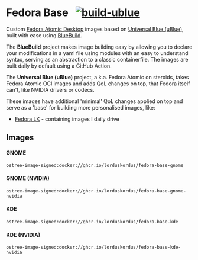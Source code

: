 # Fedora Base &nbsp; [![build-ublue](https://github.com/lorduskordus/fedora-base/actions/workflows/build.yml/badge.svg)](https://github.com/lorduskordus/fedora-base/actions/workflows/build.yml)

Custom [Fedora Atomic Desktop](https://fedoraproject.org/atomic-desktops/) images based on [Universal Blue (uBlue)](https://universal-blue.org/), built with ease using [BlueBuild](https://blue-build.org/).

The **BlueBuild** project makes image building easy by allowing you to declare your modifications in a yaml file using modules with an easy to understand syntax, serving as an abstraction to a classic containerfile. The images are built daily by default using a GitHub Action.

The **Universal Blue (uBlue)** project, a.k.a. Fedora Atomic on steroids, takes Fedora Atomic OCI images and adds QoL changes on top, that Fedora itself can't, like NVIDIA drivers or codecs.

These images have additional 'minimal' QoL changes applied on top and serve as a 'base' for building more personalised images, like:

* [Fedora LK](https://github.com/lorduskordus/fedora-lk) - containing images I daily drive

## Images

#### GNOME
```
ostree-image-signed:docker://ghcr.io/lorduskordus/fedora-base-gnome
```
#### GNOME (NVIDIA)
```
ostree-image-signed:docker://ghcr.io/lorduskordus/fedora-base-gnome-nvidia
```
#### KDE
```
ostree-image-signed:docker://ghcr.io/lorduskordus/fedora-base-kde
```
#### KDE (NVIDIA)
```
ostree-image-signed:docker://ghcr.io/lorduskordus/fedora-base-kde-nvidia
```
